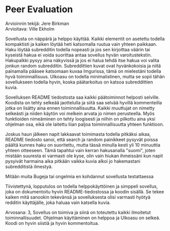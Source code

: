 # Peer Evaluation

Arvioinnin tekijä: Jere Birkman
<br>
Arvioitava: Ville Ekholm

Sovellusta on näppärä ja helppo käyttää. Kaikki elementit on asetettu todella kompaktisti ja kaiken löytää heti katsomalla ruutua vain yhteen paikkaan. 
Haku löytää subredditin todella nopeasti ja jos sen kirjoittaa väärin tai kyseistä hakua ei voida suorittaa antaa sovellus hyvän varoitustekstin. Hakupalkki pysyy aina näkyvissä ja jos ei halua tehdä itse hakua voi valita jonkun random subredditin. Subreddittien kuvat ovat hyvänkokoisia ja niitä painamalla pääsee katsomaan kuvaa Imgurissa, tämä on mielestäni todella hyvä toiminnallisuus. Ulkoasu on todella minimalistinen, mutta se sopii tähän sovellukseen todella hyvin, koska päätarkoitus on katsoa subreddittien kuvia.


Sovelluksen README tiedostosta saa kaikki päätoiminnot helposti selville. Koodista on tehty selkeää jaottelulla ja siitä saa selvää hyvillä kommenteilla jotka on lisätty aina ennen toiminnallisuutta. Kaikki muuttujat on nimetty selkeästi ja niiden käytön voi melkein arvata jo nimen perusteella. Myös funktioiden nimeäminen on tehty loogisesti ja niihin on pilkottu aina yksi ohjelman osa, eikä ole laitettu liian paljoa toiminnallisuutta yhteen funktioon.


Joskus haun jälkeen napit lakkaavat toimimasta todella pitkäksi aikaa, README tiedosto sanoi, että search ja random painikkeet pysyvät poissa päältä kunnes haku on suoritettu, mutta tässä minulla kesti yli 10 minuuttia yhteen otteeseen. Tämä tapahtui vain kerran hakusanalla "suomi", joten mistään suuresta ei varmasti ole kyse, olin vain hiukan ihmeissäni kun napit pysyivät harmaina aika pitkään vaikka kuvia alkoi jo hakemastani subredditistä ilmestyä. 

Mitään muita Bugeja tai ongelmia en kohdannut sovellusta testattaessa

Tiivistettynä, lopputulos on todella helppokäyttöinen ja simppeli sovellus, joka on dokumentoitu hyvin README-tiedostossa ja koodin sisällä. Se tekee kaiken mitä sanookin tekevänsä ja sovelluksesta olisi varmasti hyötyä redditin käyttäjälle, joka haluaa vain katsella kuvia.

Arvosana: 3, Sovellus on toimiva ja siinä on toteutettu kaikki ilmoitetut toiminnallisuudet. Ohjelman käyttäminen on helppoa ja Ulkoasu on selkeä. Koodi on hyvin siistiä ja hyvin kommentoitua.
